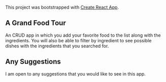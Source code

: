 This project was bootstrapped with [Create React App](https://github.com/facebook/create-react-app).

## A Grand Food Tour

An CRUD app in which you add your favorite food to the list along with the ingredients. You will also be able to filter by ingredient to see possible dishes with the ingredients that you searched for. 

## Any Suggestions

I am open to any suggestions that you would like to see in this app. 
